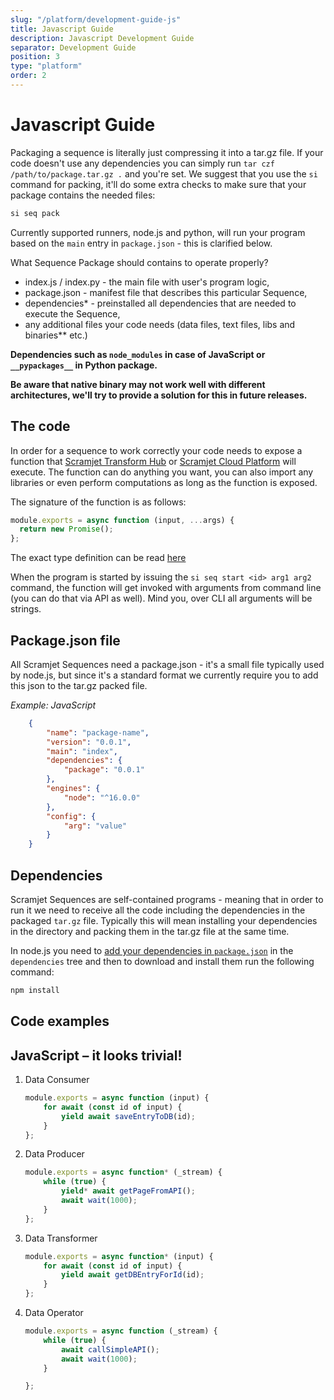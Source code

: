 ```yaml
---
slug: "/platform/development-guide-js"
title: Javascript Guide
description: Javascript Development Guide
separator: Development Guide
position: 3
type: "platform"
order: 2
---
```


# Javascript Guide

Packaging a sequence is literally just compressing it into a tar.gz file. If your code doesn't use any dependencies you can simply run `tar czf /path/to/package.tar.gz .` and you're set. We suggest that you use the `si` command for packing, it'll do some extra checks to make sure that your package contains the needed files:

```bash
si seq pack
```

Currently supported runners, node.js and python, will run your program based on the `main` entry in `package.json` - this is clarified below.

What Sequence Package should contains to operate properly?

- index.js / index.py - the main file with user's program logic,
- package.json - manifest file that describes this particular Sequence,
- dependencies\* - preinstalled all dependencies that are needed to execute the Sequence,
- any additional files your code needs (data files, text files, libs and binaries\*\* etc.)

**Dependencies such as `node_modules` in case of JavaScript or `__pypackages__` in Python package.**

**Be aware that native binary may not work well with different architectures, we'll try to provide a solution for this in future releases.**

## The code

In order for a sequence to work correctly your code needs to expose a function that [Scramjet Transform Hub](/platform/transform-hub) or [Scramjet Cloud Platform](/platform) will execute. The function can do anything you want, you can also import any libraries or even perform computations as long as the function is exposed.

The signature of the function is as follows:

```js
module.exports = async function (input, ...args) {
  return new Promise();
};
```

The exact type definition can be read [here](/platform/app-reference)

When the program is started by issuing the `si seq start <id> arg1 arg2` command, the function will get invoked with arguments from command line (you can do that via API as well). Mind you, over CLI all arguments will be strings.

## Package.json file

All Scramjet Sequences need a package.json - it's a small file typically used by node.js, but since it's a standard format we currently require you to add this json to the tar.gz packed file.

_Example: JavaScript_

```json
    {​​
        "name": "package-name",​​
        "version": "0.0.1",​​
        "main": "index",​​
        "dependencies": {​​
            "package": "0.0.1"
        },​​
        "engines": {​​
            "node": "^16.0.0"
        },
        "config": {​​
            "arg": "value"
        }​​
    }
```

## Dependencies

Scramjet Sequences are self-contained programs - meaning that in order to run it we need to receive all the code including the dependencies in the packaged `tar.gz` file. Typically this will mean installing your dependencies in the directory and packing them in the tar.gz file at the same time.

In node.js you need to [add your dependencies in `package.json`](https://docs.npmjs.com/specifying-dependencies-and-devdependencies-in-a-package-json-file) in the `dependencies` tree and then to download and install them run the following command:

```bash
npm install
```

## Code examples

## JavaScript – it looks trivial!​

1. Data Consumer

   ```js
   module.exports = async function (input) {​
       for await (const id of input) {​
           yield await saveEntryToDB(id);​
       }​
   };
   ```

2. Data Producer

   ```js
   module.exports = async function* (_stream) {​
       while (true) {​
           yield* await getPageFromAPI();​
           await wait(1000);​
       }​
   };
   ```

3. Data Transformer

   ```js
   module.exports = async function* (input) {​
       for await (const id of input) {​
           yield await getDBEntryForId(id);​
       }​
   };
   ```

4. Data Operator​

   ```js
   module.exports = async function (_stream) {​
       while (true) {​
           await callSimpleAPI();​
           await wait(1000);​
       }

   };​
   ```
